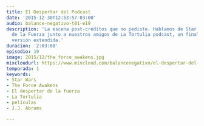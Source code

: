 ```yaml
---
title: El Despertar del Podcast
date: '2015-12-30T12:53:57-03:00'
audio: balance-negativo-t01-e19
description: 'La escena post-créditos que no pediste. Hablamos de Star Wars: El despertar
  de la Fuerza junto a nuestros amigos de La Tortulia podcast, un final de temporada
  versión extendida.'
duracion: '2:03:00'
episodio: 19
image: 2015/12/the_force_awakens.jpg
mixcloudurl: https://www.mixcloud.com/balancenegativo/el-despertar-del-podcast-balance-negativo-t01-e19/
temporada: 1
keywords:
- Star Wars
- The Force Awakens
- El despertar de la fuerza
- La Tortulia
- películas
- J.J. Abrams

---
```


